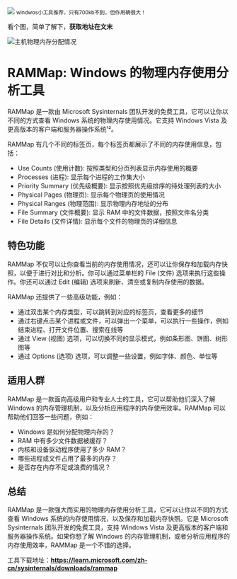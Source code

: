<img src="https://files.mdnice.com/user/46581/9536955e-9ff8-4f37-bd46-8d22c64f5d48.png" style="max-width: 70%; height: auto;">
<small>windwos小工具推荐，只有700kb不到，但作用确很大！</small>


看个图，简单了解下，**获取地址在文末**

![主机物理内存分配情况](/assets/image/240114-RAMMap-1.png)

# RAMMap: Windows 的物理内存使用分析工具

RAMMap 是一款由 Microsoft Sysinternals 团队开发的免费工具，它可以让你以不同的方式查看 Windows 系统的物理内存使用情况。它支持 Windows Vista 及更高版本的客户端和服务器操作系统¹²。

RAMMap 有几个不同的标签页，每个标签页都展示了不同的内存使用信息，包括：

- Use Counts (使用计数): 按照类型和分页列表显示内存使用的概要
- Processes (进程): 显示每个进程的工作集大小
- Priority Summary (优先级概要): 显示按照优先级排序的待处理列表的大小
- Physical Pages (物理页): 显示每个物理页的使用情况
- Physical Ranges (物理范围): 显示物理内存地址的分布
- File Summary (文件概要): 显示 RAM 中的文件数据，按照文件名分类
- File Details (文件详情): 显示每个文件的物理页的详细信息

## 特色功能

RAMMap 不仅可以让你查看当前的内存使用情况，还可以让你保存和加载内存快照，以便于进行对比和分析。你可以通过菜单栏的 File (文件) 选项来执行这些操作。你还可以通过 Edit (编辑) 选项来刷新、清空或复制内存使用的数据。

RAMMap 还提供了一些高级功能，例如：

- 通过双击某个内存类型，可以跳转到对应的标签页，查看更多的细节
- 通过右键点击某个进程或文件，可以弹出一个菜单，可以执行一些操作，例如结束进程、打开文件位置、搜索在线等
- 通过 View (视图) 选项，可以切换不同的显示模式，例如条形图、饼图、树形图等
- 通过 Options (选项) 选项，可以调整一些设置，例如字体、颜色、单位等

## 适用人群

RAMMap 是一款面向高级用户和专业人士的工具，它可以帮助他们深入了解 Windows 的内存管理机制，以及分析应用程序的内存使用效率。RAMMap 可以帮助他们回答一些问题，例如：

- Windows 是如何分配物理内存的？
- RAM 中有多少文件数据被缓存？
- 内核和设备驱动程序使用了多少 RAM？
- 哪些进程或文件占用了最多的内存？
- 是否存在内存不足或浪费的情况？

## 总结

RAMMap 是一款强大而实用的物理内存使用分析工具，它可以让你以不同的方式查看 Windows 系统的内存使用情况，以及保存和加载内存快照。它是 Microsoft Sysinternals 团队开发的免费工具，支持 Windows Vista 及更高版本的客户端和服务器操作系统。如果你想了解 Windows 的内存管理机制，或者分析应用程序的内存使用效率，RAMMap 是一个不错的选择。



工具下载地址：**https://learn.microsoft.com/zh-cn/sysinternals/downloads/rammap**